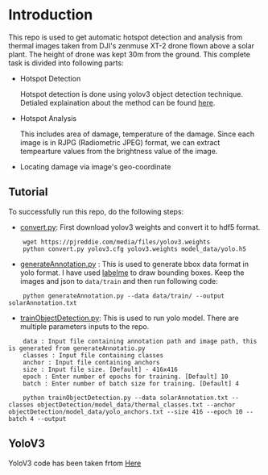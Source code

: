 # Introduction
This repo is used to get automatic hotspot detection and analysis from thermal images taken from DJI's zenmuse XT-2 drone flown above a solar plant.
The height of drone was kept 30m from the ground. This complete task is divided into following parts:

* Hotspot Detection

    Hotspot detection is done using yolov3 object detection technique. Detialed explaination about the method can be found [here](https://github.com/qqwweee/keras-yolo3).

* Hotspot Analysis 

    This includes area of damage, temperature of the damage. Since each image is in RJPG (Radiometric JPEG) format, we can extract tempearture values from the brightness value of the image.

* Locating damage via image's geo-coordinate 

## Tutorial
To successfully run this repo, do the following steps:

* [convert.py](https://github.com/ManishSahu53/solarHotspotAnalysis/convert.py): First download yolov3 weights and convert it to hdf5 format.


```
    wget https://pjreddie.com/media/files/yolov3.weights
    python convert.py yolov3.cfg yolov3.weights model_data/yolo.h5

```
* [generateAnnotation.py](https://github.com/ManishSahu53/solarHotspotAnalysis/generateAnnotation.py) : 
This is used to generate bbox data format in yolo format. I have used [labelme](https://github.com/wkentaro/labelme)
to draw bounding boxes. Keep the images and json to `data/train` and then run following code:

```
    python generateAnnotation.py --data data/train/ --output solarAnnotation.txt

```

* [trainObjectDetection.py](https://github.com/ManishSahu53/solarHotspotAnalysis/trainObjectDetection.py):
This is used to run yolo model. There are multiple parameters inputs to the repo.

```
    data : Input file containing annotation path and image path, this is generated from generateAnnotatio.py
    classes : Input file containing classes
    anchor : Input file containing anchors
    size : Input file size. [Default] - 416x416
    epoch : Enter number of epochs for training. [Default] 10
    batch : Enter number of batch size for training. [Default] 4

    python trainObjectDetection.py --data solarAnnotation.txt --classes objectDetection/model_data/thermal_classes.txt --anchor objectDetection/model_data/yolo_anchors.txt --size 416 --epoch 10 --batch 4 --output 
```

## YoloV3
YoloV3 code has been taken frtom [Here](https://github.com/qqwweee/keras-yolo3)
